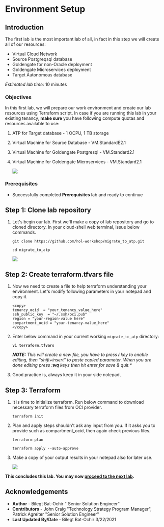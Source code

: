 # Environment Setup

## Introduction

The first lab is the most important lab of all, in fact in this step we will create all of our resources:

- Virtual Cloud Network
- Source Postgreqsql database
- Goldengate for non-Oracle deployment
- Goldengate Microservices deployment
- Target Autonomous database

*Estimated lab time*: 10 minutes

### Objectives

In this first lab, we will prepare our work environment and create our lab resources using Terraform script.
In case if you are running this lab in your existing tenancy, **make sure** you have following compute quotas and resources available to use:

1. ATP for Target database - 1 OCPU, 1 TB storage
2. Virtual Machine for Source Database - VM.StandardE2.1
3. Virtual Machine for Goldengate Postgresql - VM.Standard2.1  
4. Virtual Machine for Goldengate Microservices - VM.Standard2.1

	![](/images/architecture.png)

### Prerequisites

* Successfully completed **Prerequisites** lab and ready to continue

## **Step 1**: Clone lab repository

1. Let's begin our lab. First we'll make a copy of lab repository and go to cloned directory. In your cloud-shell web terminal, issue below commands.

	```
	git clone https://github.com/hol-workshop/migrate_to_atp.git

	cd migrate_to_atp
	```

	![](/images/1.Git.PNG)

## **Step 2**: Create terraform.tfvars file

1. Now we need to create a file to help terraform understanding your environment. Let's modify following parameters in your notepad and copy it.

	```
	<copy>
	tenancy_ocid  = "your_tenancy_value_here"
	ssh_public_key  = "~/.ssh/oci.pub"
	region = "your-region-value here"
	compartment_ocid = "your-tenancy-value_here"
	</copy>
	```

2. Enter below command in your current working `migrate_to_atp` directory:

	**`vi terraform.tfvars`**

	_**NOTE:** This will create a new file, you have to press **i** key to enable editing, then "shift+insert" to paste copied parameter. When you are done editing press **:wq** keys then hit enter for save & quit.*_

3. Good practice is, always keep it in your side notepad,

## **Step 3**: Terraform 

1. It is time to initialize terraform. Run below command to download necessary terraform files from OCI provider.

	```
	terraform init
	```

2. Plan and apply steps shouldn't ask any input from you. If it asks you to provide such as compartment_ocid, then again check previous files.

	```
	terraform plan

	terraform apply --auto-approve
	```

3. Make a copy of your output results in your notepad also for later use.

	![](/images/1.git_1.PNG)


**This concludes this lab. You may now [proceed to the next lab](#next).**

## Acknowledgements

* **Author** - Bilegt Bat-Ochir " Senior Solution Engineer"
* **Contributors** - John Craig "Technology Strategy Program Manager", Patrick Agreiter "Senior Solution Engineer"
* **Last Updated By/Date** - Bilegt Bat-Ochir 3/22/2021
